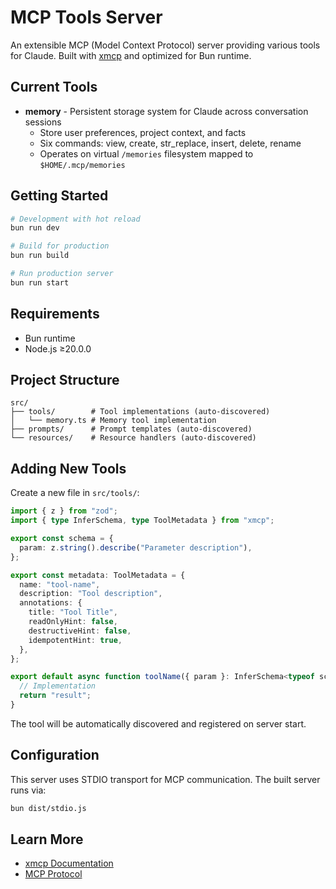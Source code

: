 # MCP Tools Server

An extensible MCP (Model Context Protocol) server providing various tools for Claude. Built with [xmcp](https://xmcp.dev) and optimized for Bun runtime.

## Current Tools

- **memory** - Persistent storage system for Claude across conversation sessions
  - Store user preferences, project context, and facts
  - Six commands: view, create, str_replace, insert, delete, rename
  - Operates on virtual `/memories` filesystem mapped to `$HOME/.mcp/memories`

## Getting Started

```bash
# Development with hot reload
bun run dev

# Build for production
bun run build

# Run production server
bun run start
```

## Requirements

- Bun runtime
- Node.js ≥20.0.0

## Project Structure

```
src/
├── tools/        # Tool implementations (auto-discovered)
│   └── memory.ts # Memory tool implementation
├── prompts/      # Prompt templates (auto-discovered)
└── resources/    # Resource handlers (auto-discovered)
```

## Adding New Tools

Create a new file in `src/tools/`:

```typescript
import { z } from "zod";
import { type InferSchema, type ToolMetadata } from "xmcp";

export const schema = {
  param: z.string().describe("Parameter description"),
};

export const metadata: ToolMetadata = {
  name: "tool-name",
  description: "Tool description",
  annotations: {
    title: "Tool Title",
    readOnlyHint: false,
    destructiveHint: false,
    idempotentHint: true,
  },
};

export default async function toolName({ param }: InferSchema<typeof schema>) {
  // Implementation
  return "result";
}
```

The tool will be automatically discovered and registered on server start.

## Configuration

This server uses STDIO transport for MCP communication. The built server runs via:

```bash
bun dist/stdio.js
```

## Learn More

- [xmcp Documentation](https://xmcp.dev/docs)
- [MCP Protocol](https://modelcontextprotocol.io)
